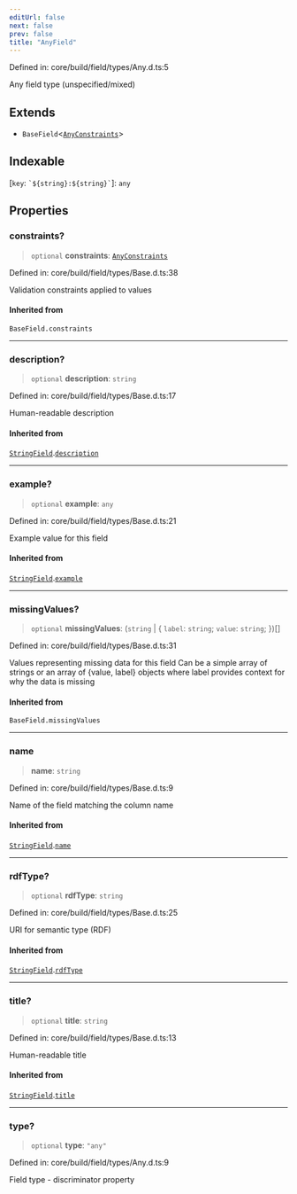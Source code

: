 ```yaml
---
editUrl: false
next: false
prev: false
title: "AnyField"
---
```


Defined in: core/build/field/types/Any.d.ts:5

Any field type (unspecified/mixed)

## Extends

- `BaseField`\<[`AnyConstraints`](/reference/dpkit/anyconstraints/)\>

## Indexable

\[`key`: `` `${string}:${string}` ``\]: `any`

## Properties

### constraints?

> `optional` **constraints**: [`AnyConstraints`](/reference/dpkit/anyconstraints/)

Defined in: core/build/field/types/Base.d.ts:38

Validation constraints applied to values

#### Inherited from

`BaseField.constraints`

***

### description?

> `optional` **description**: `string`

Defined in: core/build/field/types/Base.d.ts:17

Human-readable description

#### Inherited from

[`StringField`](/reference/dpkit/stringfield/).[`description`](/reference/dpkit/stringfield/#description)

***

### example?

> `optional` **example**: `any`

Defined in: core/build/field/types/Base.d.ts:21

Example value for this field

#### Inherited from

[`StringField`](/reference/dpkit/stringfield/).[`example`](/reference/dpkit/stringfield/#example)

***

### missingValues?

> `optional` **missingValues**: (`string` \| \{ `label`: `string`; `value`: `string`; \})[]

Defined in: core/build/field/types/Base.d.ts:31

Values representing missing data for this field
Can be a simple array of strings or an array of {value, label} objects
where label provides context for why the data is missing

#### Inherited from

`BaseField.missingValues`

***

### name

> **name**: `string`

Defined in: core/build/field/types/Base.d.ts:9

Name of the field matching the column name

#### Inherited from

[`StringField`](/reference/dpkit/stringfield/).[`name`](/reference/dpkit/stringfield/#name)

***

### rdfType?

> `optional` **rdfType**: `string`

Defined in: core/build/field/types/Base.d.ts:25

URI for semantic type (RDF)

#### Inherited from

[`StringField`](/reference/dpkit/stringfield/).[`rdfType`](/reference/dpkit/stringfield/#rdftype)

***

### title?

> `optional` **title**: `string`

Defined in: core/build/field/types/Base.d.ts:13

Human-readable title

#### Inherited from

[`StringField`](/reference/dpkit/stringfield/).[`title`](/reference/dpkit/stringfield/#title)

***

### type?

> `optional` **type**: `"any"`

Defined in: core/build/field/types/Any.d.ts:9

Field type - discriminator property

